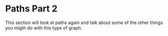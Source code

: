 # Paths Part 2

This section will look at paths again and talk about some of the other things you migth do with this type of graph. 

